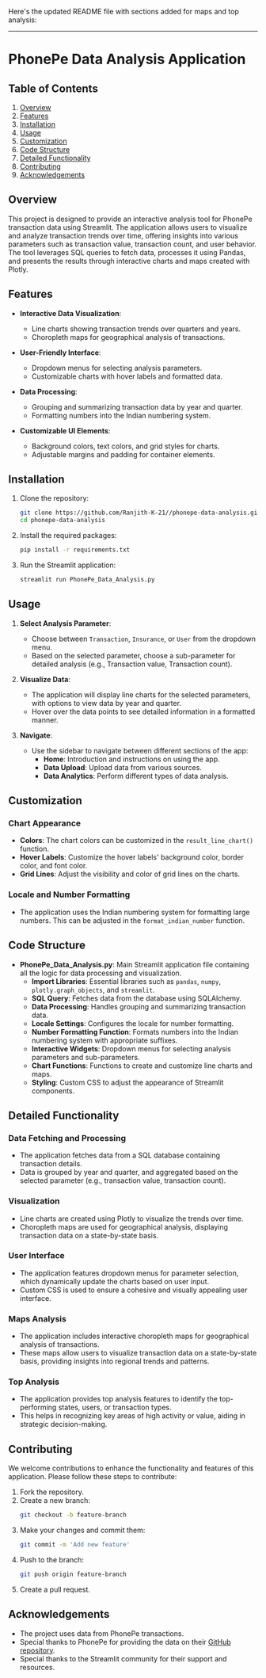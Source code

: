 Here's the updated README file with sections added for maps and top analysis:

---

# PhonePe Data Analysis Application

## Table of Contents
1. [Overview](#overview)
2. [Features](#features)
3. [Installation](#installation)
4. [Usage](#usage)
5. [Customization](#customization)
6. [Code Structure](#code-structure)
7. [Detailed Functionality](#detailed-functionality)
8. [Contributing](#contributing)
9. [Acknowledgements](#acknowledgements)

## Overview

This project is designed to provide an interactive analysis tool for PhonePe transaction data using Streamlit. The application allows users to visualize and analyze transaction trends over time, offering insights into various parameters such as transaction value, transaction count, and user behavior. The tool leverages SQL queries to fetch data, processes it using Pandas, and presents the results through interactive charts and maps created with Plotly.

## Features

- **Interactive Data Visualization**: 
  - Line charts showing transaction trends over quarters and years.
  - Choropleth maps for geographical analysis of transactions.
  
- **User-Friendly Interface**:
  - Dropdown menus for selecting analysis parameters.
  - Customizable charts with hover labels and formatted data.

- **Data Processing**:
  - Grouping and summarizing transaction data by year and quarter.
  - Formatting numbers into the Indian numbering system.

- **Customizable UI Elements**:
  - Background colors, text colors, and grid styles for charts.
  - Adjustable margins and padding for container elements.

## Installation

1. Clone the repository:
    ```bash
    git clone https://github.com/Ranjith-K-21//phonepe-data-analysis.git
    cd phonepe-data-analysis
    ```

2. Install the required packages:
    ```bash
    pip install -r requirements.txt
    ```

3. Run the Streamlit application:
    ```bash
    streamlit run PhonePe_Data_Analysis.py
    ```

## Usage

1. **Select Analysis Parameter**:
   - Choose between `Transaction`, `Insurance`, or `User` from the dropdown menu.
   - Based on the selected parameter, choose a sub-parameter for detailed analysis (e.g., Transaction value, Transaction count).

2. **Visualize Data**:
   - The application will display line charts for the selected parameters, with options to view data by year and quarter.
   - Hover over the data points to see detailed information in a formatted manner.

3. **Navigate**:
   - Use the sidebar to navigate between different sections of the app:
     - **Home**: Introduction and instructions on using the app.
     - **Data Upload**: Upload data from various sources.
     - **Data Analytics**: Perform different types of data analysis.

## Customization

### Chart Appearance

- **Colors**: The chart colors can be customized in the `result_line_chart()` function.
- **Hover Labels**: Customize the hover labels' background color, border color, and font color.
- **Grid Lines**: Adjust the visibility and color of grid lines on the charts.

### Locale and Number Formatting

- The application uses the Indian numbering system for formatting large numbers. This can be adjusted in the `format_indian_number` function.

## Code Structure

- **PhonePe_Data_Analysis.py**: Main Streamlit application file containing all the logic for data processing and visualization.
  - **Import Libraries**: Essential libraries such as `pandas`, `numpy`, `plotly.graph_objects`, and `streamlit`.
  - **SQL Query**: Fetches data from the database using SQLAlchemy.
  - **Data Processing**: Handles grouping and summarizing transaction data.
  - **Locale Settings**: Configures the locale for number formatting.
  - **Number Formatting Function**: Formats numbers into the Indian numbering system with appropriate suffixes.
  - **Interactive Widgets**: Dropdown menus for selecting analysis parameters and sub-parameters.
  - **Chart Functions**: Functions to create and customize line charts and maps.
  - **Styling**: Custom CSS to adjust the appearance of Streamlit components.

## Detailed Functionality

### Data Fetching and Processing

- The application fetches data from a SQL database containing transaction details.
- Data is grouped by year and quarter, and aggregated based on the selected parameter (e.g., transaction value, transaction count).

### Visualization

- Line charts are created using Plotly to visualize the trends over time.
- Choropleth maps are used for geographical analysis, displaying transaction data on a state-by-state basis.

### User Interface

- The application features dropdown menus for parameter selection, which dynamically update the charts based on user input.
- Custom CSS is used to ensure a cohesive and visually appealing user interface.

### Maps Analysis

- The application includes interactive choropleth maps for geographical analysis of transactions.
- These maps allow users to visualize transaction data on a state-by-state basis, providing insights into regional trends and patterns.

### Top Analysis

- The application provides top analysis features to identify the top-performing states, users, or transaction types.
- This helps in recognizing key areas of high activity or value, aiding in strategic decision-making.

## Contributing

We welcome contributions to enhance the functionality and features of this application. Please follow these steps to contribute:
1. Fork the repository.
2. Create a new branch:
    ```bash
    git checkout -b feature-branch
    ```
3. Make your changes and commit them:
    ```bash
    git commit -m 'Add new feature'
    ```
4. Push to the branch:
    ```bash
    git push origin feature-branch
    ```
5. Create a pull request.

## Acknowledgements

- The project uses data from PhonePe transactions.
- Special thanks to PhonePe for providing the data on their [GitHub repository](https://github.com/PhonePe/pulse).
- Special thanks to the Streamlit community for their support and resources.
